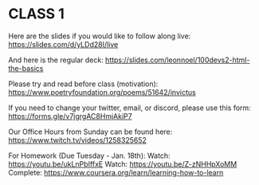 # CLASS 1

Here are the slides if you would like to follow along live: https://slides.com/d/yLDd28I/live 

And here is the regular deck: https://slides.com/leonnoel/100devs2-html-the-basics 

Please try and read before class (motivation): https://www.poetryfoundation.org/poems/51642/invictus 

If you need to change your twitter, email, or discord, please use this form: https://forms.gle/v7jgrgAC8HmjAkiP7 

Our Office Hours from Sunday can be found here: https://www.twitch.tv/videos/1258325652 

For Homework (Due Tuesday - Jan. 18th): 
Watch: https://youtu.be/ukLnPbIffxE 
Watch: https://youtu.be/Z-zNHHpXoMM 
Complete: https://www.coursera.org/learn/learning-how-to-learn
